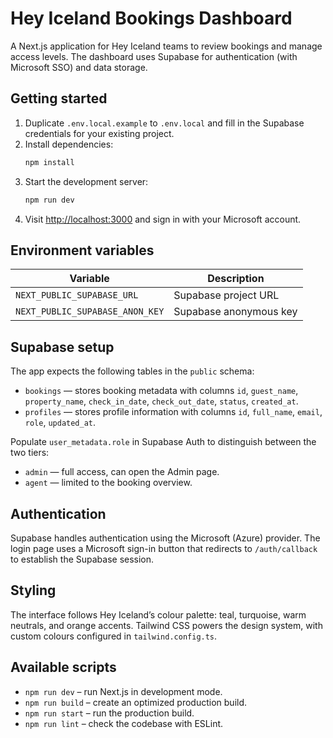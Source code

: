 # Hey Iceland Bookings Dashboard

A Next.js application for Hey Iceland teams to review bookings and manage access levels. The dashboard uses Supabase for authentication (with Microsoft SSO) and data storage.

## Getting started

1. Duplicate `.env.local.example` to `.env.local` and fill in the Supabase credentials for your existing project.
2. Install dependencies:
   ```bash
   npm install
   ```
3. Start the development server:
   ```bash
   npm run dev
   ```
4. Visit [http://localhost:3000](http://localhost:3000) and sign in with your Microsoft account.

## Environment variables

| Variable | Description |
| --- | --- |
| `NEXT_PUBLIC_SUPABASE_URL` | Supabase project URL |
| `NEXT_PUBLIC_SUPABASE_ANON_KEY` | Supabase anonymous key |

## Supabase setup

The app expects the following tables in the `public` schema:

- `bookings` — stores booking metadata with columns `id`, `guest_name`, `property_name`, `check_in_date`, `check_out_date`, `status`, `created_at`.
- `profiles` — stores profile information with columns `id`, `full_name`, `email`, `role`, `updated_at`.

Populate `user_metadata.role` in Supabase Auth to distinguish between the two tiers:

- `admin` — full access, can open the Admin page.
- `agent` — limited to the booking overview.

## Authentication

Supabase handles authentication using the Microsoft (Azure) provider. The login page uses a Microsoft sign-in button that redirects to `/auth/callback` to establish the Supabase session.

## Styling

The interface follows Hey Iceland’s colour palette: teal, turquoise, warm neutrals, and orange accents. Tailwind CSS powers the design system, with custom colours configured in `tailwind.config.ts`.

## Available scripts

- `npm run dev` – run Next.js in development mode.
- `npm run build` – create an optimized production build.
- `npm run start` – run the production build.
- `npm run lint` – check the codebase with ESLint.


